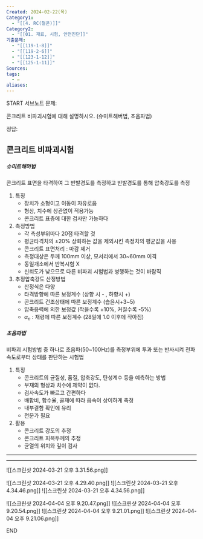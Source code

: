 ```yaml
---
Created: 2024-02-22(목)
Category1:
  - "[[4. RC(철콘)]]"
Category2:
  - "[[01. 재료, 시험, 안전진단]]"
기출문제:
  - "[[119-1-8]]"
  - "[[119-2-6]]"
  - "[[123-1-12]]"
  - "[[125-1-11]]"
Sources: 
tags:
  - ✏️
aliases:
---
```

START
서브노트
문제:  

콘크리트 비파괴시험에 대해 설명하시오.
(슈미트해버법, 초음파법)

정답: 

## 콘크리트 비파괴시험 
##### 슈미트해머법
콘크리트 표면을 타격하여 그 반발경도를 측정하고 반발경도를 통해 압축강도를 측정
1. 특징
	- 장치가 소형이고 이동이 자유로움
	- 형상, 치수에 상관없이 적용가능
	- 콘크리트 표층에 대한 검사만 가능하다
2. 측정방법
	- 각 측성부위마다 20점 타격할 것
	- 평균타격치의 ±20% 상회하는 값을 제외시킨 측정치의 평균값을 사용
	- 콘크리트 표면처리 : 마감 제거
	- 측정대상은 두께 100mm 이상, 모서리에서 30~60mm 이격
	- 동일개소에서 반복시험 X
	- 신뢰도가 낮으므로 다른 비파괴 시험법과 병행하는 것이 바람직
3. 추정압축강도 산정방법
	- 산정식은 다양
	- 타격방향에 따른 보정계수 (상향 시 - , 하향시 +)
	- 콘크리트 건조상태에 따른 보정계수 (습윤시+3~5)
	- 압축응력에 의한 보정값 (작을수록 +10%, 커질수록 -5%)
	- $\alpha_n$ : 재령에 따른 보정계수 (28일에 1.0  이후에 작아짐) 
##### 초음파법
비파괴 시험방법 중 하나로 초음파(50~100Hz)를 측정부위에 투과 또는 반사시켜 전파속도로부터 상태를 판단하는 시험법
1. 특징
	- 콘크리트의 균질성, 품질, 압축강도, 탄성계수 등을 예측하는 방법
	- 부재의 형상과 치수에 제약이 없다.
	- 검사속도가 빠르고 간편하다
	- 배합비, 함수율, 골재에 따라 음속이 상이하게 측정
	- 내부결함 확인에 유리
	- 전문가 필요
2. 활용
	- 콘크리트 강도의 추정
	- 콘크리트 피복두께의 추정
	- 균열의 위치와 깊이 검사

***
***
![[스크린샷 2024-03-21 오후 3.31.56.png]]

![[스크린샷 2024-03-21 오후 4.29.40.png]]
![[스크린샷 2024-03-21 오후 4.34.46.png]]
![[스크린샷 2024-03-21 오후 4.34.56.png]]

![[스크린샷 2024-04-04 오후 9.20.47.png]]
![[스크린샷 2024-04-04 오후 9.20.54.png]]
![[스크린샷 2024-04-04 오후 9.21.01.png]]
![[스크린샷 2024-04-04 오후 9.21.06.png]]
<!--ID: 1712233553502-->
END